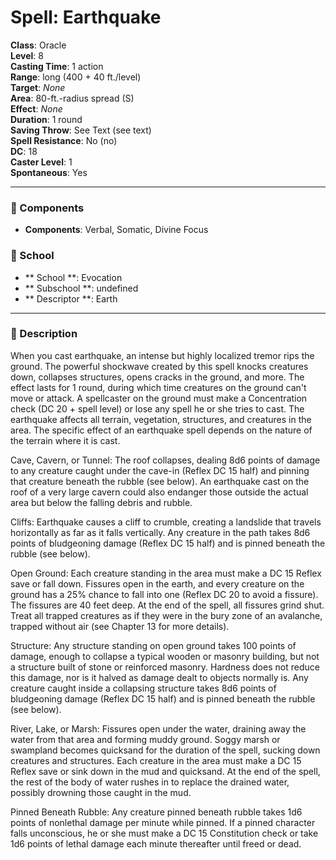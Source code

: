 
# Spell: Earthquake
**Class**: Oracle  
**Level**: 8  
**Casting Time**: 1 action  
**Range**: long (400 + 40 ft./level)  
**Target**: _None_  
**Area**: 80-ft.-radius spread (S)  
**Effect**: _None_  
**Duration**: 1 round  
**Saving Throw**: See Text (see text)  
**Spell Resistance**: No (no)  
**DC**: 18  
**Caster Level**: 1  
**Spontaneous**: Yes

---

### 🔮 Components
- **Components**: Verbal, Somatic, Divine Focus

### 🏫 School
- ** School **: Evocation
- ** Subschool **: undefined
- ** Descriptor **: Earth
---

### 📜 Description
When you cast earthquake, an intense but highly localized tremor rips the ground. The powerful shockwave created by this spell knocks creatures down, collapses structures, opens cracks in the ground, and more. The effect lasts for 1 round, during which time creatures on the ground can't move or attack. A spellcaster on the ground must make a Concentration check (DC 20 + spell level) or lose any spell he or she tries to cast. The earthquake affects all terrain, vegetation, structures, and creatures in the area. The specific effect of an earthquake spell depends on the nature of the terrain where it is cast.

Cave, Cavern, or Tunnel: The roof collapses, dealing 8d6 points of damage to any creature caught under the cave-in (Reflex DC 15 half) and pinning that creature beneath the rubble (see below). An earthquake cast on the roof of a very large cavern could also endanger those outside the actual area but below the falling debris and rubble.

Cliffs: Earthquake causes a cliff to crumble, creating a landslide that travels horizontally as far as it falls vertically. Any creature in the path takes 8d6 points of bludgeoning damage (Reflex DC 15 half) and is pinned beneath the rubble (see below).

Open Ground: Each creature standing in the area must make a DC 15 Reflex save or fall down. Fissures open in the earth, and every creature on the ground has a 25% chance to fall into one (Reflex DC 20 to avoid a fissure). The fissures are 40 feet deep. At the end of the spell, all fissures grind shut. Treat all trapped creatures as if they were in the bury zone of an avalanche, trapped without air (see Chapter 13 for more details).

Structure: Any structure standing on open ground takes 100 points of damage, enough to collapse a typical wooden or masonry building, but not a structure built of stone or reinforced masonry. Hardness does not reduce this damage, nor is it halved as damage dealt to objects normally is. Any creature caught inside a collapsing structure takes 8d6 points of bludgeoning damage (Reflex DC 15 half) and is pinned beneath the rubble (see below).

River, Lake, or Marsh: Fissures open under the water, draining away the water from that area and forming muddy ground. Soggy marsh or swampland becomes quicksand for the duration of the spell, sucking down creatures and structures. Each creature in the area must make a DC 15 Reflex save or sink down in the mud and quicksand. At the end of the spell, the rest of the body of water rushes in to replace the drained water, possibly drowning those caught in the mud.

Pinned Beneath Rubble: Any creature pinned beneath rubble takes 1d6 points of nonlethal damage per minute while pinned. If a pinned character falls unconscious, he or she must make a DC 15 Constitution check or take 1d6 points of lethal damage each minute thereafter until freed or dead.
